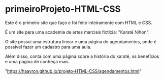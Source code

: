 # primeiroProjeto-HTML-CSS
Este é o primeiro site que faço e foi feito inteiramente com HTML e CSS.

É um site para uma academia de artes marciais fictícia: "Karatê Nihon".

O site possui uma estrutura linear e uma página de agendamentos, onde é possível fazer um cadastro para uma aula.

Além disso, conta com uma página sobre a história do karatê, os benefícios e uma página de conheça mais.

"https://haayron.github.io/projeto-HTML-CSS/agendamentos.html"

